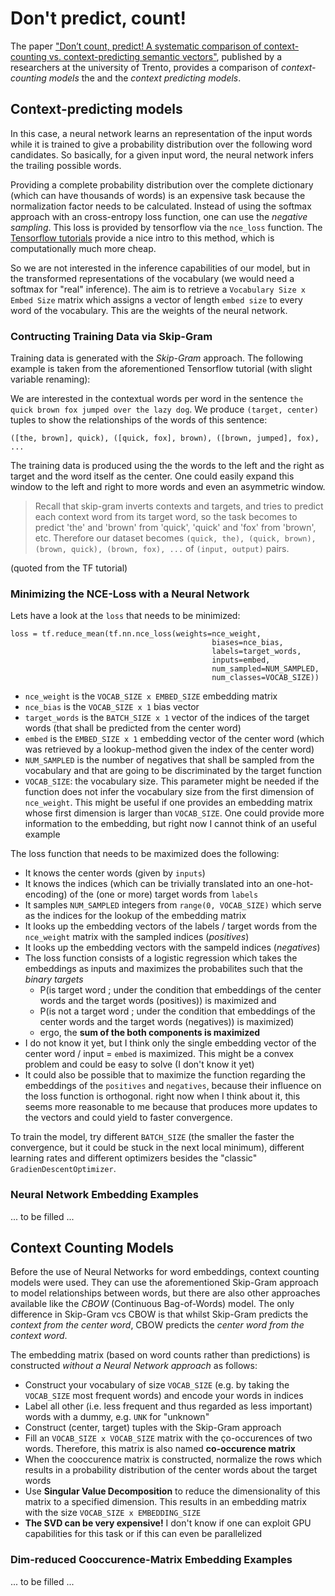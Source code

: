 # Don't predict, count!

The paper ["Don’t count, predict! A systematic comparison of context-counting vs. context-predicting semantic vectors"](http://www.aclweb.org/anthology/P14-1023), published by a researchers at the university of Trento, provides a comparison of *context-counting models* the and the *context predicting models*.

## Context-predicting models

In this case, a neural network learns an representation of the input words while it is trained to give a probability distribution over the following word candidates. So basically, for a given input word, the neural network infers the trailing possible words.

Providing a complete probability distribution over the complete dictionary (which can have thousands of words) is an expensive task because the normalization factor needs to be calculated. Instead of using the softmax approach with an cross-entropy loss function, one can use the *negative sampling*. This loss is provided by tensorflow via the `nce_loss` function. The [Tensorflow tutorials](https://www.tensorflow.org/tutorials/word2vec#scaling_up_with_noise-contrastive_training) provide a nice intro to this method, which is computationally much more cheap.

So we are not interested in the inference capabilities of our model, but in the transformed representations of the vocabulary (we would need a softmax for "real" inference). The aim is to retrieve a `Vocabulary Size x Embed Size` matrix which assigns a vector of length `embed size` to every word of the vocabulary. This are the weights of the neural network. 

### Contructing Training Data via Skip-Gram

Training data is generated with the *Skip-Gram* approach. The following example is taken from the aforementioned Tensorflow tutorial (with slight variable renaming):

We are interested in the contextual words per word in the sentence `the quick brown fox jumped over the lazy dog`. We produce `(target, center)` tuples to show the relationships of the words of this sentence:

```
([the, brown], quick), ([quick, fox], brown), ([brown, jumped], fox), ...
```
The training data is produced using the the words to the left and the right as target and the word itself as the center. One could easily expand this window to the left and right to more words and even an asymmetric window.
>  Recall that skip-gram inverts contexts and targets, and tries to predict each context word from its target word, so the task becomes to predict 'the' and 'brown' from 'quick', 'quick' and 'fox' from 'brown', etc. Therefore our dataset becomes `(quick, the), (quick, brown), (brown, quick), (brown, fox), ...` of `(input, output)` pairs.

(quoted from the TF tutorial)

### Minimizing the NCE-Loss with a Neural Network

Lets have a look at the `loss` that needs to be minimized: 

```
loss = tf.reduce_mean(tf.nn.nce_loss(weights=nce_weight,
                                             biases=nce_bias,
                                             labels=target_words,
                                             inputs=embed,
                                             num_sampled=NUM_SAMPLED,
                                             num_classes=VOCAB_SIZE))
```

- `nce_weight` is the `VOCAB_SIZE x EMBED_SIZE` embedding matrix
- `nce_bias` is the `VOCAB_SIZE x 1` bias vector
- `target_words` is the `BATCH_SIZE x 1` vector of the indices of the target words (that shall be predicted from the center word)
- `embed` is the `EMBED_SIZE x 1` embedding vector of the center word (which was retrieved by a lookup-method given the index of the center word)
- `NUM_SAMPLED` is the number of negatives that shall be sampled from the vocabulary and that are going to be discriminated by the target function
- `VOCAB_SIZE`: the vocabulary size. This parameter might be needed if the function does not infer the vocabulary size from the first dimension of `nce_weight`. This might be useful if one provides an embedding matrix whose first dimension is larger than `VOCAB_SIZE`. One could provide more information to the embedding, but right now I cannot think of an useful example

The loss function that needs to be maximized does the following:

- It knows the center words (given by `inputs`)
- It knows the indices (which can be trivially translated into an one-hot-encoding) of the (one or more) target words from `labels`
- It samples `NUM_SAMPLED` integers from `range(0, VOCAB_SIZE)` which serve as the indices for the lookup of the embedding matrix
- It looks up the embedding vectors of the labels / target words from the `nce_weight` matrix with the sampled indices (*positives*)
- It looks up the embedding vectors with the sampeld indices (*negatives*)
- The loss function consists of a logistic regression which takes the embeddings as inputs and maximizes the probabilites such that the *binary targets*
    - P(is target word ; under the condition that embeddings of the center words and the target words (positives)) is maximized and
    - P(is not a target word  ; under the condition that embeddings of the center words and the target words (negatives)) is maximized)
    - ergo, the **sum of the both components is maximized**
- I do not know it yet, but I think only the single embedding vector of the center word / input = `embed` is maximized. This might be a convex problem and could be easy to solve (I don't know it yet)
- It could also be possible that to maximize the function regarding the embeddings of the `positives` and `negatives`, because their influence on the loss function is orthogonal. right now when I think about it, this seems more reasonable to me because that produces more updates to the vectors and could yield to faster convergence.

To train the model, try different `BATCH_SIZE` (the smaller the faster the convergence, but it could be stuck in the next local minimum), different learning rates and different optimizers besides the "classic" `GradienDescentOptimizer`.

### Neural Network Embedding Examples

... to be filled ...

## Context Counting Models

Before the use of Neural Networks for word embeddings, context counting models were used. They can use the aforementioned Skip-Gram approach to model relationships between words, but there are also other approaches available like the *CBOW* (Continuous Bag-of-Words) model. The only difference in Skip-Gram vcs CBOW is that whilst Skip-Gram predicts the *context from the center word*, CBOW predicts the *center word from the context word*.

The embedding matrix (based on word counts rather than predictions) is constructed *without a Neural Network approach* as follows:

- Construct your vocabulary of size `VOCAB_SIZE` (e.g. by taking the `VOCAB_SIZE` most frequent words) and encode your words in indices
- Label all other (i.e. less frequent and thus regarded as less important) words with a dummy, e.g. `UNK` for "unknown"
- Construct (center, target) tuples with the Skip-Gram approach
- Fill an `VOCAB_SIZE x VOCAB_SIZE` matrix with the ço-occurences of two words. Therefore, this matrix is also named **co-occurence matrix**
- When the cooccurence matrix is constructed, normalize the rows which results in a probability distribution of the center words about the target words
- Use **Singular Value Decomposition** to reduce the dimensionality of this matrix to a specified dimension. This results in an embedding matrix with the size `VOCAB_SIZE x EMBEDDING_SIZE`
- **The SVD can be very expensive!** I don't know if one can exploit GPU capabilities for this task or if this can even be parallelized

### Dim-reduced Cooccurence-Matrix Embedding Examples

... to be filled ... 

